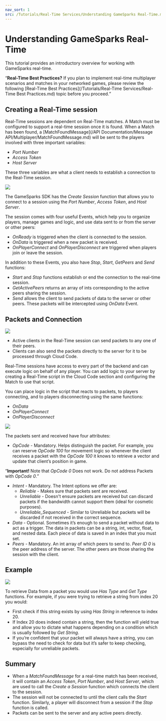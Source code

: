 ```yaml
---
nav_sort: 1
src: /Tutorials/Real-Time Services/Understanding GameSparks Real-Time.md
---
```


# Understanding GameSparks Real-Time

This tutorial provides an introductory overview for working with GameSparks real-time.

<q>**Real-Time Best Practices?** If you plan to implement real-time multiplayer scenarios and matches in your networked games, please review the following [Real-Time Best Practices](/Tutorials/Real-Time Services/Real-Time Best Practices.md) topic before you proceed.</q>

## Creating a Real-Time session

Real-Time sessions are dependent on Real-Time matches. A Match must be configured to support a real-time session once it is found. When a Match has been found, a [MatchFoundMessage](/API Documentation/Message API/Multiplayer/MatchFoundMessage.md) will be sent to the players involved with three important variables:
* *Port Number*
* *Access Token*
* *Host Server*

These three variables are what a client needs to establish a connection to the Real-Time session.

![](img/RTGuide/5.png)

The GameSparks SDK has the *Create Session* function that allows you to connect to a session using the *Port Number*, *Access Token*, and *Host Server*.

The session comes with four useful Events, which help you to organize players, manage games and logic, and use data sent to or from the server or other peers:

* *OnReady* is triggered when the client is connected to the session.
*	*OnData* is triggered when a new packet is received.
*	*OnPlayerConnect* and *OnPlayerDisconnect* are triggered when players join or leave the session.

In addition to these Events, you also have *Stop*, *Start*, *GetPeers* and *Send* functions:

* *Start* and *Stop* functions establish or end the connection to the real-time session.
* *GetActivePeers* returns an array of ints corresponding to the active peers sharing the session.
* *Send* allows the client to send packets of data to the server or other peers. These packets will be intercepted using *OnData* Event.

## Packets and Connection

![](img/RTGuide/2.png)


* Active clients in the Real-Time session can send packets to any one of their peers.
* Clients can also send the packets directly to the server for it to be processed through Cloud Code.

Real-Time sessions have access to every part of the backend and can execute logic on behalf of any player. You can add logic to your server by creating a Real-Time script in the Cloud Code section and configuring the Match to use that script.

You can place logic in the script that reacts to packets, to players connecting, and to players disconnecting using the same functions:
* *OnData*
* *OnPlayerConnect*
* *OnPlayerDisconnect*

![](img/RTGuide/3.png)

The packets sent and received have four attributes:

* *OpCode* - Mandatory. Helps distinguish the packet. For example, you can reserve *OpCode 100* for movement logic so whenever the client receives a packet with the *OpCode 100* it knows to retrieve a vector and update that client’s position in game.

<q>**Important!** Note that *OpCode 0* Does not work. Do not address Packets with *OpCode 0*.</q>

* *Intent* - Mandatory. The Intent options we offer are:
  * *Reliable* - Makes sure that packets sent are received.
  * *Unreliable* - Doesn't ensure packets are received but can discard packets if the bandwidth cannot support them (ideal for cosmetic purposes).
  * *Unreliable_Sequenced* - Similar to Unreliable but packets will be discarded if not received in the correct sequence.
* *Data* - Optional. Sometimes it’s enough to send a packet without data to act as a trigger. The data in packets can be a string, int, vector, float, and nested data. Each piece of data is saved in an index that you must set.
* *Peers* - Mandatory. An int array of which peers to send to. *Peer ID 0* is the peer address of the server. The other peers are those sharing the session with the client.


## Example

![](img/RTGuide/4.png)

To retrieve Data from a packet you would use *Has Type* and *Get Type* functions. For example, if you were trying to retrieve a string from index 20 you would:
* First check if this string exists by using *Has String* in reference to index 20.
* If Index 20 does indeed contain a string, then the function will yield true and allow you to dictate what happens depending on a condition which is usually followed by *Get String*.
* If you’re confident that your packet will always have a string, you can bypass the need to check for data but it’s safer to keep checking, especially for unreliable packets.

## Summary

* When a *MatchFoundMessage* for a real-time match has been received, it will contain an *Access Token*, *Port Number*, and *Host Server*, which are used to call the *Create a Session* function which connects the client to the session.
* The session will not be connected to until the client calls the *Start* function. Similarly, a player will disconnect from a session if the *Stop* function is called.
* Packets can be sent to the server and any active peers directly.
